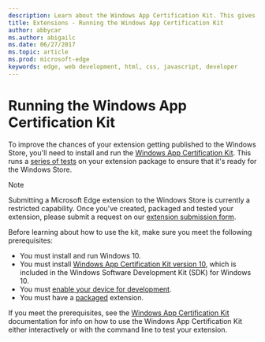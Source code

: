 ```yaml
---
description: Learn about the Windows App Certification Kit. This gives your extension a better chance of getting published.
title: Extensions - Running the Windows App Certification Kit
author: abbycar
ms.author: abigailc
ms.date: 06/27/2017
ms.topic: article
ms.prod: microsoft-edge
keywords: edge, web development, html, css, javascript, developer
---
```


# Running the Windows App Certification Kit

To improve the chances of your extension getting published to the Windows Store, you'll need to install and run the [Windows App Certification Kit](http://go.microsoft.com/fwlink/p/?LinkID=309666).
This runs a [series of tests](https://docs.microsoft.com/windows/uwp/debug-test-perf/windows-app-certification-kit-tests) on your extension package to ensure that it's ready for the Windows Store.

> [!NOTE]
> Submitting a Microsoft Edge extension to the Windows Store is currently a restricted capability. Once you've created, packaged and tested your extension, please submit a request on our [extension submission form](http://aka.ms/extension-request).

Before learning about how to use the kit, make sure you meet the following prerequisites: 

- You must install and run Windows 10.
- You must install [Windows App Certification Kit version 10](http://go.microsoft.com/fwlink/p/?LinkID=309666), which is included in the Windows Software Development Kit (SDK) for Windows 10.
- You must [enable your device for development](https://docs.microsoft.com/windows/uwp/get-started/enable-your-device-for-development).
- You must have a [packaged](../packaging.md) extension.


If you meet the prerequisites, see the [Windows App Certification Kit](https://docs.microsoft.com/windows/uwp/debug-test-perf/windows-app-certification-kit#validate-your-windows-app-using-the-windows-app-certification-kit-interactively) documentation for info on how to use the Windows App Certification Kit either interactively or with the command line to test your extension.

